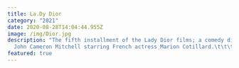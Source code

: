 ```yaml
---
title: La.Dy Dior
category: "2021"
date: 2020-08-28T14:04:44.955Z
image: /img/Dior.jpg
description: "The fifth installment of the Lady Dior films; a comedy directed by
  John Cameron Mitchell starring French actress Marion Cotillard.\t\t\t\t\t\t\t"
featured: true
---
```

